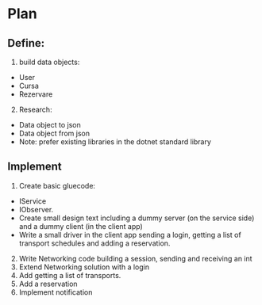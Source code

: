 # Plan
## Define:
1. build data objects:
  - User
  - Cursa
  - Rezervare
2. Research: 
 - Data object to json
 - Data object from json
 - Note: prefer existing libraries in the dotnet standard library
 
 
## Implement 
1. Create basic gluecode:
 - IService
 - IObserver. 
 - Create small design text including a dummy server (on the service side) and a dummy client (in the client app)
 - Write a small driver in the client app sending a login, getting a list of transport schedules and adding a reservation.
2. Write Networking code building a session, sending and receiving an int
3. Extend Networking solution with a login
4. Add getting a list of transports.
5. Add a reservation
6. Implement notification
